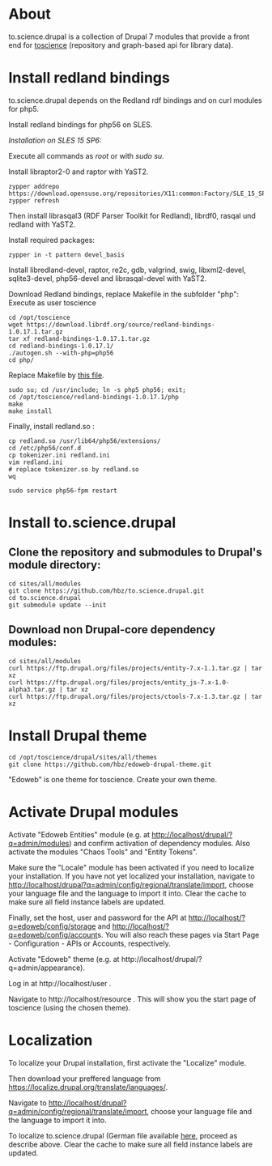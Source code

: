 # About

to.science.drupal is a collection of Drupal 7 modules that provide a front end for [toscience](https://github.com/hbz/to.science) (repository and
graph-based api for library data).

# Install redland bindings

to.science.drupal depends on the Redland rdf bindings and on curl modules for php5.

Install redland bindings for php56 on SLES.

*Installation on SLES 15 SP6:*

Execute all commands as *root* or with *sudo su*.

Install libraptor2-0 and raptor with YaST2.

    zypper addrepo https://download.opensuse.org/repositories/X11:common:Factory/SLE_15_SP2/X11:common:Factory.repo
    zypper refresh

Then install librasqal3 (RDF Parser Toolkit for Redland), librdf0, rasqal und redland with YaST2.

Install required packages:

    zypper in -t pattern devel_basis

Install libredland-devel, raptor, re2c, gdb, valgrind, swig, libxml2-devel, sqlite3-devel, php56-devel and librasqal-devel with YaST2.

Download Redland bindings, replace Makefile in the subfolder "php":
Execute as user toscience

    cd /opt/toscience
    wget https://download.librdf.org/source/redland-bindings-1.0.17.1.tar.gz
    tar xf redland-bindings-1.0.17.1.tar.gz
    cd redland-bindings-1.0.17.1/
    ./autogen.sh --with-php=php56
    cd php/
     
Replace Makefile by [this file](https://github.com/hbz/to.science.drupal/blob/master/makefile_changed_redland_sles_php56.Makefile).

    sudo su; cd /usr/include; ln -s php5 php56; exit;
    cd /opt/toscience/redland-bindings-1.0.17.1/php
    make
    make install

Finally, install redland.so :

    cp redland.so /usr/lib64/php56/extensions/
    cd /etc/php56/conf.d
    cp tokenizer.ini redland.ini
    vim redland.ini
    # replace tokenizer.so by redland.so
    wq

    sudo service php56-fpm restart

# Install to.science.drupal
## Clone the repository and submodules to Drupal's module directory:

    cd sites/all/modules
    git clone https://github.com/hbz/to.science.drupal.git
    cd to.science.drupal
    git submodule update --init
    
## Download non Drupal-core dependency modules:

    cd sites/all/modules
    curl https://ftp.drupal.org/files/projects/entity-7.x-1.1.tar.gz | tar xz
    curl https://ftp.drupal.org/files/projects/entity_js-7.x-1.0-alpha3.tar.gz | tar xz
    curl https://ftp.drupal.org/files/projects/ctools-7.x-1.3.tar.gz | tar xz

# Install Drupal theme

    cd /opt/toscience/drupal/sites/all/themes
    git clone https://github.com/hbz/edoweb-drupal-theme.git

"Edoweb" is one theme for toscience. Create your own theme.

# Activate Drupal modules
Activate "Edoweb Entities" module (e.g. at <http://localhost/drupal/?q=admin/modules>) and confirm activation of dependency modules. Also activate the modules "Chaos Tools" and "Entity Tokens".

Make sure the "Locale" module has been activated if you need to localize your installation. If you have not yet localized your installation, navigate to <http://localhost/drupal?q=admin/config/regional/translate/import>, choose your language file and the language to import it into.  Clear the cache to make sure all field instance labels are updated.

Finally, set the host, user and password for the API at <http://localhost/?q=edoweb/config/storage>  and <http://localhost/?q=edoweb/config/account>s.  You will also reach these pages via Start Page - Configuration - APIs  or Accounts, respectively.

Activate "Edoweb" theme (e.g. at http://localhost/drupal/?q=admin/appearance).

Log in at http://localhost/user .

Navigate to http://localhost/resource . This will show you the start page of toscience (using the chosen theme).


# Localization

To localize your Drupal installation, first activate the "Localize" module. 

Then download your preffered language from <https://localize.drupal.org/translate/languages/>. 

Navigate to <http://localhost/drupal?q=admin/config/regional/translate/import>, choose your language file and the language to import it into. 

To localize to.science.drupal (German file available [here](german.po), proceed as describe above. Clear the cache to make sure all field instance labels are updated.
